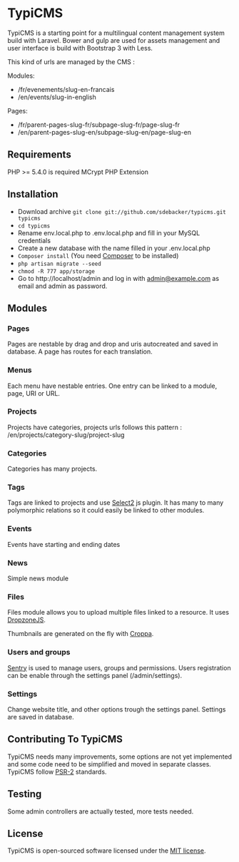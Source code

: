 # TypiCMS

TypiCMS is a starting point for a multilingual content management system build with Laravel.
Bower and gulp are used for assets management and user interface is build with Bootstrap 3 with Less.

This kind of urls are managed by the CMS :

Modules:

* /fr/evenements/slug-en-francais
* /en/events/slug-in-english

Pages:

* /fr/parent-pages-slug-fr/subpage-slug-fr/page-slug-fr
* /en/parent-pages-slug-en/subpage-slug-en/page-slug-en

## Requirements

PHP >= 5.4.0 is required
MCrypt PHP Extension

## Installation

* Download archive ``` git clone git://github.com/sdebacker/typicms.git typicms ```
* ``` cd typicms ```
* Rename env.local.php to .env.local.php and fill in your MySQL credentials
* Create a new database with the name filled in your .env.local.php
* ``` Composer install ``` (You need [Composer](https://getcomposer.org/doc/00-intro.md) to be installed)
* ``` php artisan migrate --seed ```
* ``` chmod -R 777 app/storage ```
* Go to http://localhost/admin and log in with admin@example.com as email and admin as password.

## Modules

### Pages

Pages are nestable by drag and drop and uris autocreated and saved in database. A page has routes for each translation.

### Menus

Each menu have nestable entries. One entry can be linked to a module, page, URI or URL.

### Projects

Projects have categories, projects urls follows this pattern : /en/projects/category-slug/project-slug

### Categories

Categories has many projects.

### Tags

Tags are linked to projects and use [Select2](http://ivaynberg.github.io/select2/) js plugin.
It has many to many polymorphic relations so it could easily be linked to other modules.

### Events

Events have starting and ending dates

### News

Simple news module

### Files

Files module allows you to upload multiple files linked to a resource. It uses [DropzoneJS](http://www.dropzonejs.com).

Thumbnails are generated on the fly with [Croppa](https://github.com/BKWLD/croppa).

### Users and groups

[Sentry](https://github.com/cartalyst/sentry) is used to manage users, groups and permissions.
Users registration can be enable through the settings panel (/admin/settings).

### Settings

Change website title, and other options trough the settings panel. Settings are saved in database.

## Contributing To TypiCMS

TypiCMS needs many improvements, some options are not yet implemented and some code need to be simplified and moved in separate classes.
TypiCMS follow [PSR-2](http://www.php-fig.org/psr/psr-2/) standards.

## Testing

Some admin controllers are actually tested, more tests needed.

## License

TypiCMS is open-sourced software licensed under the [MIT license](http://opensource.org/licenses/MIT).
